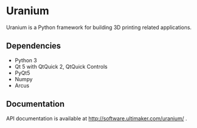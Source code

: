 Uranium
=======

Uranium is a Python framework for building 3D printing related applications.


Dependencies
------------
- Python 3
- Qt 5 with QtQuick 2, QtQuick Controls
- PyQt5
- Numpy
- Arcus

Documentation
-----------

API documentation is available at http://software.ultimaker.com/uranium/ .
